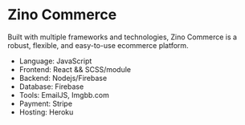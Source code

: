 # Zino Commerce

Built with multiple frameworks and technologies, Zino Commerce is a robust, flexible, and easy-to-use ecommerce platform.

- Language: JavaScript
- Frontend: React && SCSS/module
- Backend: Nodejs/Firebase
- Database: Firebase
- Tools: EmailJS, Imgbb.com
- Payment: Stripe
- Hosting: Heroku
